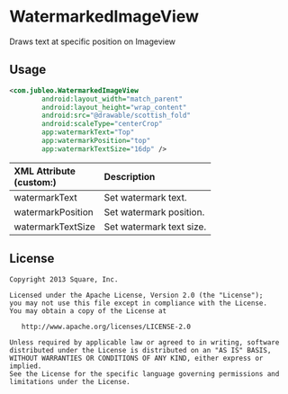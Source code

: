 WatermarkedImageView
=======

Draws text at specific position on Imageview


Usage
--------
```xml
<com.jubleo.WatermarkedImageView
        android:layout_width="match_parent"
        android:layout_height="wrap_content"
        android:src="@drawable/scottish_fold"
        android:scaleType="centerCrop"
        app:watermarkText="Top"
        app:watermarkPosition="top"
        app:watermarkTextSize="16dp" />
```

| XML Attribute<br>(custom:) | Description |
|:---|:---|
| watermarkText | Set watermark text. |
| watermarkPosition | Set watermark position. |
| watermarkTextSize| Set watermark text size. |


License
--------

    Copyright 2013 Square, Inc.

    Licensed under the Apache License, Version 2.0 (the "License");
    you may not use this file except in compliance with the License.
    You may obtain a copy of the License at

       http://www.apache.org/licenses/LICENSE-2.0

    Unless required by applicable law or agreed to in writing, software
    distributed under the License is distributed on an "AS IS" BASIS,
    WITHOUT WARRANTIES OR CONDITIONS OF ANY KIND, either express or implied.
    See the License for the specific language governing permissions and
    limitations under the License.
